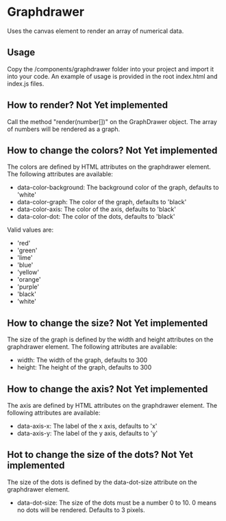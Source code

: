 # Graphdrawer

Uses the canvas element to render an array of numerical data.

## Usage

Copy the /components/graphdrawer folder into your project and import it into your code. An example of usage is provided in the root index.html and index.js files.

## How to render? Not Yet implemented

Call the method "render(number[])" on the GraphDrawer object. The array of numbers will be rendered as a graph.

## How to change the colors? Not Yet implemented

The colors are defined by HTML attributes on the graphdrawer element. The following attributes are available:

* data-color-background: The background color of the graph, defaults to 'white'
* data-color-graph: The color of the graph, defaults to 'black'
* data-color-axis: The color of the axis, defaults to 'black'
* data-color-dot: The color of the dots, defaults to 'black'

Valid values are:

* 'red'
* 'green'
* 'lime'
* 'blue'
* 'yellow'
* 'orange'
* 'purple'
* 'black'
* 'white'

## How to change the size? Not Yet implemented

The size of the graph is defined by the width and height attributes on the graphdrawer element. The following attributes are available:

* width: The width of the graph, defaults to 300
* height: The height of the graph, defaults to 300

## How to change the axis? Not Yet implemented

The axis are defined by HTML attributes on the graphdrawer element. The following attributes are available:

* data-axis-x: The label of the x axis, defaults to 'x'
* data-axis-y: The label of the y axis, defaults to 'y'

## Hot to change the size of the dots? Not Yet implemented

The size of the dots is defined by the data-dot-size attribute on the graphdrawer element.

* data-dot-size: The size of the dots must be a number 0 to 10. 0 means no dots will be rendered. Defaults to 3 pixels.
